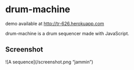 # drum-machine

demo available at http://tr-626.herokuapp.com

drum-machine is a drum sequencer made with JavaScript.

## Screenshot
![A sequence](/screenshot.png “jammin”)
